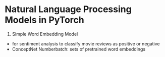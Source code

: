 # Natural Language Processing Models in PyTorch

1. Simple Word Embedding Model

- for sentiment analysis to classify movie reviews as positive or negative
- ConceptNet Numberbatch: sets of pretrained word embeddings
